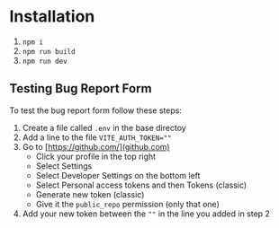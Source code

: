 # Installation

1. `npm i`
2. `npm run build`
3. `npm run dev`

## Testing Bug Report Form

To test the bug report form follow these steps:

1. Create a file called `.env` in the base directoy
2. Add a line to the file `VITE_AUTH_TOKEN=""`
3. Go to [https://github.com/](github.com)
    * Click your profile in the top right
    * Select Settings
    * Select Developer Settings on the bottom left
    * Select Personal access tokens and then Tokens (classic)
    * Generate new token (classic)
    * Give it the `public_repo` permission (only that one)
4. Add your new token between the `""` in the line you added in step 2